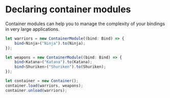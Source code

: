 # Declaring container modules
Container modules can help you to manage the complexity of your bindings in very large applications.

```ts
let warriors = new ContainerModule((bind: Bind) => {
    bind<Ninja>("Ninja").to(Ninja);
});

let weapons = new ContainerModule((bind: Bind) => {
    bind<Katana>("Katana").to(Katana);
    bind<Shuriken>("Shuriken").to(Shuriken);
});

let container = new Container();
container.load(warriors, weapons);
container.unload(warriors);
```
